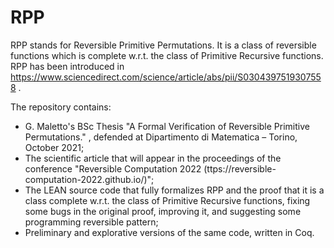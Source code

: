 # RPP

RPP stands for Reversible Primitive Permutations. 
It is a class of reversible functions which is complete w.r.t. the class of Primitive Recursive functions. 
RPP has been introduced in https://www.sciencedirect.com/science/article/abs/pii/S0304397519307558 .

The repository contains:
- G. Maletto's BSc Thesis "A Formal Verification of Reversible Primitive Permutations." , defended at Dipartimento di Matematica – Torino, October 2021;
- The scientific article that will appear in the proceedings of the conference "Reversible Computation 2022 (ttps://reversible-computation-2022.github.io/)";
- The LEAN source code that fully formalizes RPP and the proof that it is a class complete w.r.t. the class of Primitive Recursive functions, 
fixing some bugs in the original proof, improving it, and suggesting some programming reversible pattern;
- Preliminary and explorative versions of the same code, written in Coq.
